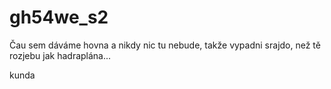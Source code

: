 # gh54we_s2

Čau sem dáváme hovna a nikdy nic tu nebude, takže vypadni srajdo, než tě rozjebu jak hadraplána...

























kunda
